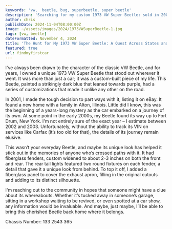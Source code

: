 ```yaml
---
keywords: 'vw,  beetle, bug, superbeetle, super beetle'
description: 'Searching for my custom 1973 VW Super Beetle: sold in 2001, last seen near Fort Drum, NY. Dark blue, custom fenders & taillights—any leads are welcome! #VWBeetle'
author: chris
publishDate: 2024-11-04T08:00:00Z
image: ~/assets/images/2024/1973VWSuperBeetle-1.jpg
tags: [vw, beetle]
dateFormatted: November 4, 2024
title: 'The Hunt for My 1973 VW Super Beetle: A Quest Across States and Years'
featured: true
url: findmyfirstcar
---
```


I've always been drawn to the character of the classic VW Beetle, and for years, I owned a unique 1973 VW Super Beetle that stood out wherever it went. It was more than just a car; it was a custom-built piece of my life. This Beetle, painted a strikingly dark blue that leaned towards purple, had a series of customizations that made it unlike any other on the road.

In 2001, I made the tough decision to part ways with it, listing it on eBay. It found a new home with a family in Alton, Illinois. Little did I know, this was the beginning of a years-long mystery as the car embarked on a journey of its own. At some point in the early 2000s, my Beetle found its way up to Fort Drum, New York. I'm not entirely sure of the exact year – I estimate between 2002 and 2003. Unfortunately, without the ability to track its VIN on services like Carfax (it’s too old for that), the details of its journey remain elusive.

This wasn’t your everyday Beetle, and maybe its unique look has helped it stick out in the memories of anyone who’s crossed paths with it. It had fiberglass fenders, custom widened to about 2-3 inches on both the front and rear. The rear tail lights featured two round fixtures on each fender, a detail that gave it a unique look from behind. To top it off, I added a fiberglass panel to cover the exhaust apron, filling in the original cutouts and adding to its distinct silhouette.

I'm reaching out to the community in hopes that someone might have a clue about its whereabouts. Whether it’s tucked away in someone’s garage, sitting in a workshop waiting to be revived, or even spotted at a car show, any information would be invaluable. And maybe, just maybe, I’ll be able to bring this cherished Beetle back home where it belongs.

Chassis Number: 133 2543 365
